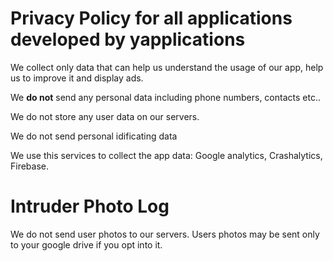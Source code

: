 # Privacy Policy for all applications developed by yapplications

We collect only data that can help us understand the usage of our app, help us to improve it and display ads.

We **do not** send any personal data including phone numbers, contacts etc..

We do not store any user data on our servers.

We do not send personal idificating data

We use this services to collect the app data: Google analytics, Crashalytics, Firebase.

# Intruder Photo Log

We do not send user photos to our servers. 
Users photos may be sent only to your google drive if you opt into it.
